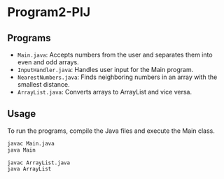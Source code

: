 # Program2-PIJ
## Programs

- `Main.java`: Accepts numbers from the user and separates them into even and odd arrays.
- `InputHandler.java`: Handles user input for the Main program.
- `NearestNumbers.java`: Finds neighboring numbers in an array with the smallest distance.
- `ArrayList.java`: Converts arrays to ArrayList and vice versa.

## Usage

To run the programs, compile the Java files and execute the Main class.

```bash
javac Main.java
java Main

javac ArrayList.java
java ArrayList
